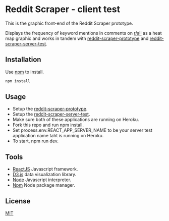 # Reddit Scraper - client test

This is the graphic front-end of the Reddit Scraper prototype.

Displays the frequency of keyword mentions in comments on [r/all](https://www.reddit.com/r/all/)
as a heat map graphic and works in tandem with [reddit-scraper-prototype](https://github.com/rosealexander/reddit-scraper-prototype) 
and [reddit-scraper-server-test](https://github.com/rosealexander/reddit-scraper-server-test).  

## Installation

Use [npm](https://www.npmjs.com) to install.

```bash
npm install
```

## Usage

* Setup the [reddit-scraper-prototype](https://github.com/rosealexander/reddit-scraper-prototype).
* Setup the [reddit-scraper-server-test](https://github.com/rosealexander/reddit-scraper-server-test).
* Make sure both of these applications are running on Heroku.
* Fork this repo and run npm install.
* Set process.env.REACT_APP_SERVER_NAME to be your server test application name taht is running on Heroku.
* To start, npm run dev.

## Tools

* [ReactJS](https://reactjs.org) Javascript framework.  
* [D3.js](https://d3js.org) data visualization library.  
* [Node](https://nodejs.org/en/) Javascript interpreter.  
* [Npm](https://www.npmjs.com) Node package manager.  

## License
[MIT](https://choosealicense.com/licenses/mit/)
